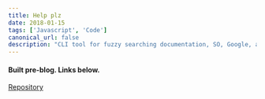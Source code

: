 ```yaml
---
title: Help plz
date: 2018-01-15
tags: ['Javascript', 'Code']
canonical_url: false
description: "CLI tool for fuzzy searching documentation, SO, Google, and npm."
---
```

#### Built pre-blog. Links below.

[Repository](https://github.com/delafields/CLI/tree/master/HelpPlz)